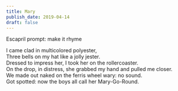 ```yaml
---
title: Mary
publish_date: 2019-04-14
draft: false
---
```


Escapril prompt: make it rhyme

I came clad in multicolored polyester,  
Three bells on my hat like a jolly jester.  
Dressed to impress her, I took her on the rollercoaster.  
On the drop, in distress, she grabbed my hand and pulled me closer.  
We made out naked on the ferris wheel wary: no sound.  
Got spotted: now the boys all call her Mary-Go-Round.  